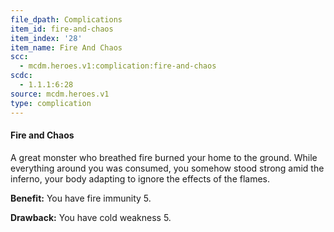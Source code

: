 ```yaml
---
file_dpath: Complications
item_id: fire-and-chaos
item_index: '28'
item_name: Fire And Chaos
scc:
  - mcdm.heroes.v1:complication:fire-and-chaos
scdc:
  - 1.1.1:6:28
source: mcdm.heroes.v1
type: complication
---
```


#### Fire and Chaos

A great monster who breathed fire burned your home to the ground. While everything around you was consumed, you somehow stood strong amid the inferno, your body adapting to ignore the effects of the flames.

**Benefit:** You have fire immunity 5.

**Drawback:** You have cold weakness 5.

